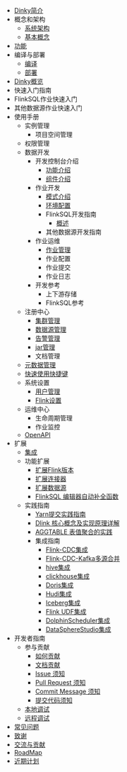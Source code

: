 <!-- docs/zh-CN/_sidebar.md -->


- [Dinky简介](/zh-CN/introduce.md)
- 概念和架构
  - [系统架构](/zh-CN/architecture.md)
  - [基本概念](/zh-CN/concept.md)
- [功能](/zh-CN/feature.md)
- 编译与部署
  - [编译](/zh-CN/quick_start/build.md)
  - [部署](/zh-CN/quick_start/deploy.md)
- [Dinky概览](/zh-CN/dinky_overview.md)
-  快速入门指南
  -  FlinkSQL作业快速入门
  -  其他数据源作业快速入门
- 使用手册
  - 实例管理
    - 项目空间管理
  - 权限管理
  - 数据开发
    - 开发控制台介绍
      - [功能介绍](/zh-CN/administrator-guide/Studio/development_control/function_introduce.md)
      - [组件介绍](/zh-CN/administrator-guide/Studio/development_control/component_introduce.md)
    - 作业开发
      - [模式介绍](/zh-CN/administrator-guide/Studio/job_dev/clustermode_introduction.md)
      - [环境配置](/zh-CN/administrator-guide/Studio/job_dev/env_config.md)
      - FlinkSQL开发指南
        - [概述](/zh-CN/administrator-guide/Studio/job_dev/flinksql_guide/summary.md)
      - 其他数据源开发指南
    - 作业运维
      - [作业管理](/zh-CN/administrator-guide/Studio/job_ops/job_manage.md)
      - 作业配置
      - 作业提交
      - 作业日志
    - 开发参考
      - 上下游存储
      - FlinkSQL参考
  - 注册中心
    - [集群管理](/zh-CN/administrator-guide/registerCenter/cluster_manage.md)
    - [数据源管理](/zh-CN/administrator-guide/registerCenter/datasource_manage.md)
    - [告警管理](/zh-CN/administrator-guide/registerCenter/warning.md)
    - [jar管理](/zh-CN/administrator-guide/registerCenter/jar_manager.md)
    - 文档管理
  - [元数据管理](/zh-CN/administrator-guide/metadata.md)
  - [快速使用快捷键](/zh-CN/administrator-guide/Hotkey.md)
  - 系统设置
    - [用户管理](/zh-CN/administrator-guide/system_setting/user_management.md)
    - [Flink设置](/zh-CN/administrator-guide/system_setting/Flink_Setting.md)
  - 运维中心
    - 生命周期管理
    - 作业监控
  - [OpenAPI](/zh-CN/api/openapi.md)
- 扩展
  - [集成](/zh-CN/extend/integrate.md)
  - 功能扩展
    - [扩展Flink版本](/zh-CN/extend/flinkversion.md)
    - [扩展连接器](/zh-CN/extend/connector.md)
    - [扩展数据源](/zh-CN/extend/datasource.md)
    - [FlinkSQL 编辑器自动补全函数](/zh-CN/extend/completion.md)
  - 实践指南
    - [Yarn提交实践指南](/zh-CN/practice/yarnsubmit.md)
    - [Dlink 核心概念及实现原理详解](/zh-CN/practice/principle.md)
    - [AGGTABLE 表值聚合的实践](/zh-CN/practice/aggtable.md)
    - 集成指南
      - [Flink-CDC集成](/zh-CN/extend/flinkcdc.md)
      - [Flink-CDC-Kafka多源合并](/zh-CN/extend/Flink_CDC_kafka_Multi_source_merger.md)
      - [hive集成](/zh-CN/extend/hive.md)
      - [clickhouse集成](/zh-CN/extend/clickhouse.md)
      - [Doris集成](/zh-CN/extend/doris.md)
      - [Hudi集成](/zh-CN/extend/hudi.md)
      - [Iceberg集成](/zh-CN/extend/iceberg.md)
      - [Flink UDF集成](/zh-CN/extend/udf.md)
      - [DolphinScheduler集成](/zh-CN/extend/dolphinscheduler.md)
      - [DataSphereStudio集成](/zh-CN/extend/dataspherestudio.md)
- 开发者指南
  - 参与贡献
    - [如何贡献](/zh-CN/developer-guide/how_contribute.md)
    - [文档贡献](/zh-CN/developer-guide/document.md)
    - [Issue 须知](/zh-CN/developer-guide/issue.md)
    - [Pull Request 须知](/zh-CN/developer-guide/pull_request.md)
    - [Commit Message 须知](/zh-CN/developer-guide/commit_message.md)
    - [提交代码须知](/zh-CN/developer-guide/commit_code.md)
  - [本地调试](/zh-CN/developer-guide/local_debug.md)
  - [远程调试](/zh-CN/developer-guide/remote_debug.md)
- [常见问题](/zh-CN/FAQ.md)
- [致谢](/zh-CN/others/thanks.md)
- [交流与贡献](/zh-CN/others/comminicate.md)
- [RoadMap](/zh-CN/roadmap.md)
- [近期计划](/zh-CN/others/plans.md)
